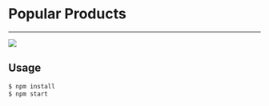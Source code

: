 # Popular Products

---

![](https://zos.alipayobjects.com/rmsportal/bCCYwlqOTDddgMR.png)

## Usage

```bash
$ npm install
$ npm start
```
